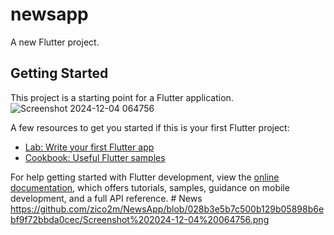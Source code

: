 # newsapp

A new Flutter project.

## Getting Started

This project is a starting point for a Flutter application.![Screenshot 2024-12-04 064756](https://github.com/user-attachments/assets/ec96b3e5-9011-4e65-adf3-28ed56c44ede)


A few resources to get you started if this is your first Flutter project:

- [Lab: Write your first Flutter app](https://docs.flutter.dev/get-started/codelab)
- [Cookbook: Useful Flutter samples](https://docs.flutter.dev/cookbook)

For help getting started with Flutter development, view the
[online documentation](https://docs.flutter.dev/), which offers tutorials,
samples, guidance on mobile development, and a full API reference.
#   N e w s 
 https://github.com/zico2m/NewsApp/blob/028b3e5b7c500b129b05898b6ebf9f72bbda0cec/Screenshot%202024-12-04%20064756.png
 
